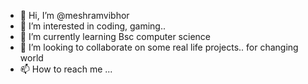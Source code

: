 - 👋 Hi, I’m @meshramvibhor
- 👀 I’m interested in coding, gaming..
- 🌱 I’m currently learning Bsc computer science
- 💞️ I’m looking to collaborate on some real life projects.. for changing world
- 📫 How to reach me ...

<!---
meshramvibhor/meshramvibhor is a ✨ special ✨ repository because its `README.md` (this file) appears on your GitHub profile.
You can click the Preview link to take a look at your changes.
--->
